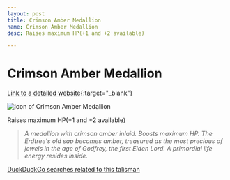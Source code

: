 ```yaml
---
layout: post
title: Crimson Amber Medallion
name: Crimson Amber Medallion
desc: Raises maximum HP(+1 and +2 available)

---
```

# Crimson Amber Medallion
[Link to a detailed website](https://eldenring.wiki.fextralife.com/Crimson+Amber+Medallion){:target="_blank"}

![Icon of Crimson Amber Medallion](https://eldenring.wiki.fextralife.com/file/Elden-Ring/crimson_amber_medallion_talisman_elden_ring_wiki_guide_200px.png)

Raises maximum HP(+1 and +2 available)

>*A medallion with crimson amber inlaid. Boosts maximum HP. The Erdtree's old sap becomes amber, treasured as the most precious of jewels in the age of Godfrey, the first Elden Lord. A primordial life energy resides inside.*

[DuckDuckGo searches related to this talisman]({{site.baseurl}}/searches/CrimsonAmberMedallion)


